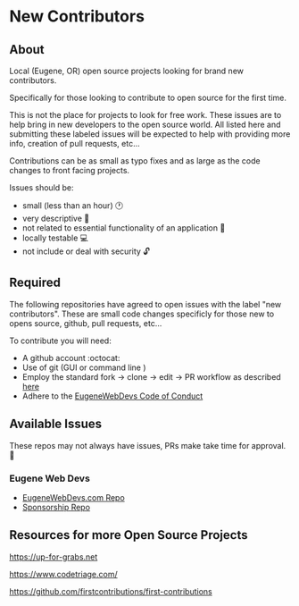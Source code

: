 ﻿# New Contributors

## About

Local (Eugene, OR) open source projects looking for brand new contributors. 

Specifically for those looking to contribute to open source for the first time.

This is not the place for projects to look for free work. These issues are to help bring in new developers to the open source world. All listed here and submitting these labeled issues will be expected to help with providing more info, creation of pull requests, etc...

Contributions can be as small as typo fixes and as large as the code changes to front facing projects.

Issues should be:

* small (less than an hour) 🕐
* very descriptive 📄
* not related to essential functionality of an application 🔌
* locally testable 💻
* not include or deal with security 🔓

## Required

The following repositories have agreed to open issues with the label "new contributors". These are small code changes specificly for those new to opens source, github, pull requests, etc...

To contribute you will need:

* A github account :octocat:
* Use of git (GUI or command line )
* Employ the standard fork -> clone -> edit -> PR workflow as described [here](https://github.com/firstcontributions/first-contributions)
* Adhere to the [EugeneWebDevs Code of Conduct](https://github.com/eugenewebdevs/about/blob/master/CodeOfConduct.md)


## Available Issues

These repos may not always have issues, PRs make take time for approval. 🐌

### Eugene Web Devs

* [EugeneWebDevs.com Repo](https://github.com/eugenewebdevs/website/labels/new%20contributor)
* [Sponsorship Repo](https://github.com/eugenewebdevs/Sponsorship/issues?q=is%3Aissue+is%3Aopen+label%3A%22new+contributor%22)

## Resources for more Open Source Projects

https://up-for-grabs.net

https://www.codetriage.com/

https://github.com/firstcontributions/first-contributions
